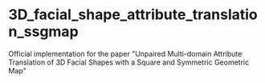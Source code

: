 # 3D_facial_shape_attribute_translation_ssgmap
Official implementation for the paper "Unpaired Multi-domain Attribute Translation of 3D Facial Shapes with a Square and Symmetric Geometric Map"
